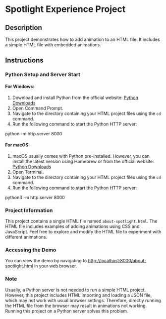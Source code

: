 # Spotlight Experience Project

## Description
This project demonstrates how to add animation to an HTML file. It includes a simple HTML file with embedded animations.

## Instructions

### Python Setup and Server Start
#### For Windows:
1. Download and install Python from the official website: [Python Downloads](https://www.python.org/downloads/)
2. Open Command Prompt.
3. Navigate to the directory containing your HTML project files using the `cd` command.
4. Run the following command to start the Python HTTP server:

python -m http.server 8000

#### For macOS:
1. macOS usually comes with Python pre-installed. However, you can install the latest version using Homebrew or from the official website: [Python Downloads](https://www.python.org/downloads/)
2. Open Terminal.
3. Navigate to the directory containing your HTML project files using the `cd` command.
4. Run the following command to start the Python HTTP server:

python3 -m http.server 8000

### Project Information
This project contains a single HTML file named `about-spotlight.html`. The HTML file includes examples of adding animations using CSS and JavaScript. Feel free to explore and modify the HTML file to experiment with different animations.

### Accessing the Demo
You can view the demo by navigating to [http://localhost:8000/about-spotlight.html](http://localhost:8000/about-spotlight.html) in your web browser.

### Note
Usually, a Python server is not needed to run a simple HTML project. However, this project includes HTML importing and loading a JSON file, which may not work with usual browser settings. Therefore, directly running the HTML file from the browser may result in animations not working. Running this project on a Python server solves this problem.
